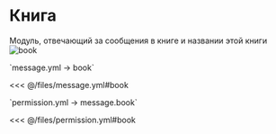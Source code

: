 # Книга

Модуль, отвечающий за сообщения в книге и названии этой книги
![book](/book.gif)

[//]: # (message.yml)
<!--@include: @/parts/words.md#setting-->
<!--@include: @/parts/words.md#path--> `message.yml → book`

<!--@include: @/parts/words.md#default-->
<<< @/files/message.yml#book

<!--@include: @/parts/enable.md-->

[//]: # (permission.yml)
<!--@include: @/parts/words.md#permission-->
<!--@include: @/parts/words.md#path--> `permission.yml → message.book`

<!--@include: @/parts/words.md#default-->
<<< @/files/permission.yml#book

<!--@include: @/parts/permission/permissionTier3.md-->